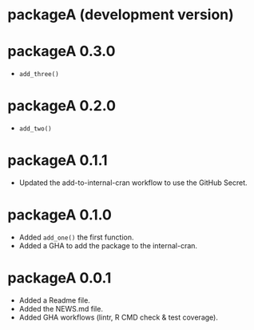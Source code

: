 # packageA (development version)

# packageA 0.3.0

* `add_three()`

# packageA 0.2.0

* `add_two()`

# packageA 0.1.1

* Updated the add-to-internal-cran workflow to use the GitHub Secret.

# packageA 0.1.0

* Added `add_one()` the first function.
* Added a GHA to add the package to the internal-cran.

# packageA 0.0.1

* Added a Readme file.
* Added the NEWS.md file.
* Added GHA workflows (lintr, R CMD check & test coverage).
